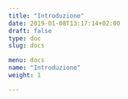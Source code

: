 ```yaml
---
title: "Introduzione"
date: 2019-01-08T13:17:14+02:00
draft: false
type: doc
slug: docs

menu: docs
name: "Introduzione"
weight: 1

---
```

